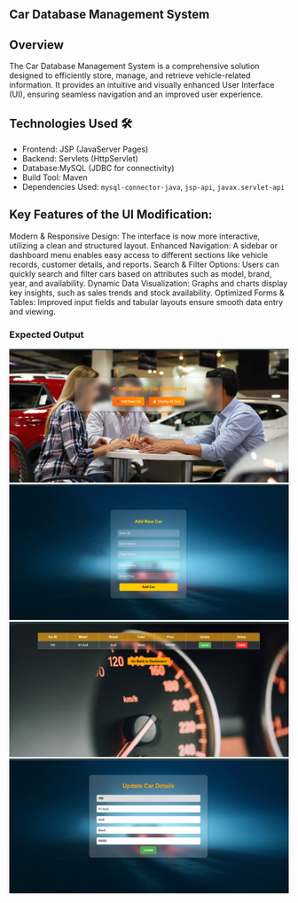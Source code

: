 ## Car Database Management System

## Overview
The Car Database Management System is a comprehensive solution designed to efficiently store, manage, and retrieve vehicle-related information. It provides an intuitive and visually enhanced User Interface (UI), ensuring seamless navigation and an improved user experience.


## Technologies Used 🛠️
- Frontend: JSP (JavaServer Pages)
- Backend: Servlets (HttpServlet)
- Database:MySQL (JDBC for connectivity)
- Build Tool: Maven
- Dependencies Used: `mysql-connector-java`, `jsp-api`, `javax.servlet-api`


## Key Features of the UI Modification:
Modern & Responsive Design: The interface is now more interactive, utilizing a clean and structured layout.
Enhanced Navigation: A sidebar or dashboard menu enables easy access to different sections like vehicle records, customer details, and reports.
Search & Filter Options: Users can quickly search and filter cars based on attributes such as model, brand, year, and availability.
Dynamic Data Visualization: Graphs and charts display key insights, such as sales trends and stock availability.
Optimized Forms & Tables: Improved input fields and tabular layouts ensure smooth data entry and viewing.




### Expected Output
![output Video](./output/one.png)
![output Video](./output/two.png)
![output Video](./output/three.png)
![output Video](./output/four.png)